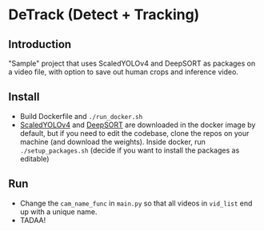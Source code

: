 # DeTrack (Detect + Tracking)

## Introduction

"Sample" project that uses ScaledYOLOv4 and DeepSORT as packages on a video file, with option to save out human crops and inference video.

## Install

- Build Dockerfile and `./run_docker.sh`
- [ScaledYOLOv4](https://github.com/yhsmiley/ScaledYOLOv4/tree/yolov4-large-dev) and [DeepSORT](https://github.com/levan92/deep_sort_realtime) are downloaded in the docker image by default, but if you need to edit the codebase, clone the repos on your machine (and download the weights). Inside docker, run `./setup_packages.sh` (decide if you want to install the packages as editable)

## Run

- Change the `cam_name_func` in `main.py` so that all videos in `vid_list` end up with a unique name.
- TADAA!
